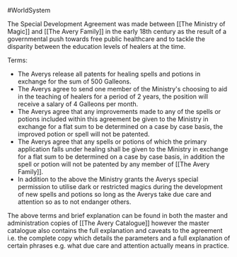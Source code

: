#WorldSystem 

The Special Development Agreement was made between [[The Ministry of Magic]] and [[The Avery Family]] in the early 18th century as the result of a governmental push towards free public healthcare and to tackle the disparity between the education levels of healers at the time.

Terms:
- The Averys release all patents for healing spells and potions in exchange for the sum of 500 Galleons.
- The Averys agree to send one member of the Ministry's choosing to aid in the teaching of healers for a period of 2 years, the position will receive a salary of 4 Galleons per month.
- The Averys agree that any improvements made to any of the spells or potions included within this agreement be given to the Ministry in exchange for a flat sum to be determined on a case by case basis, the improved potion or spell will not be patented.
- The Averys agree that any spells or potions of which the primary application falls under healing shall be given to the Ministry in exchange for a flat sum to be determined on a case by case basis, in addition the spell or potion will not be patented by any member of [[The Avery Family]].
- In addition to the above the Ministry grants the Averys special permission to utilise dark or restricted magics during the development of new spells and potions so long as the Averys take due care and attention so as to not endanger others.

The above terms and brief explanation can be found in both the master and administration copies of [[The Avery Catalogue]] however the master catalogue also contains the full explanation and caveats to the agreement i.e. the complete copy which details the parameters and a full explanation of certain phrases e.g. what due care and attention actually means in practice.